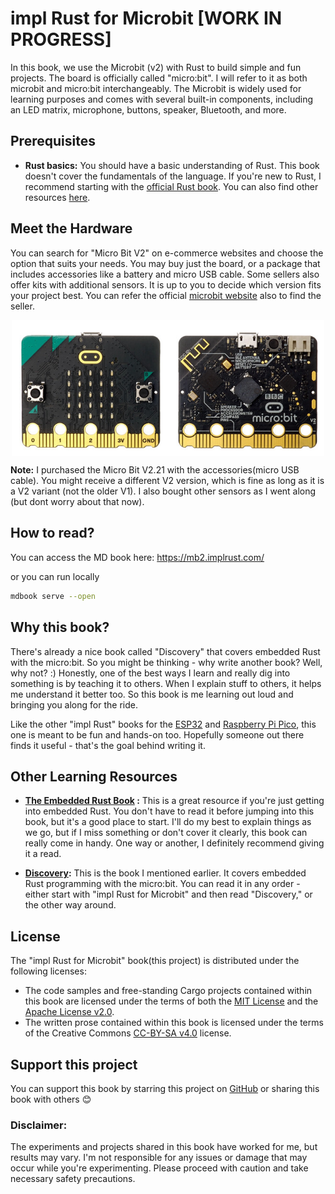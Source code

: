 # impl Rust for Microbit [WORK IN PROGRESS]

In this book, we use the Microbit (v2) with Rust to build simple and fun projects. The board is officially called "micro:bit". I will refer to it as both microbit and micro:bit interchangeably. The Microbit is widely used for learning purposes and comes with several built-in components, including an LED matrix, microphone, buttons, speaker, Bluetooth, and more.

## Prerequisites
- **Rust basics:** You should have a basic understanding of Rust. This book doesn't cover the fundamentals of the language.  If you're new to Rust, I recommend starting with the [official Rust book](https://doc.rust-lang.org/book/). You can also find other resources [here](https://implrust.com/learn/beginner/).


## Meet the Hardware

You can search for "Micro Bit V2" on e-commerce websites and choose the option that suits your needs. You may buy just the board, or a package that includes accessories like a battery and micro USB cable. Some sellers also offer kits with additional sensors. It is up to you to decide which version fits your project best.  You can refer the official [microbit website](https://microbit.org/buy/) also to find the seller.


<a href ="./src/images/microbit.jpg"><img alt="microbit" style="display: block; margin: auto;width:500px;" src="./src/images/microbit.jpg"/></a>

**Note:** I purchased the Micro Bit V2.21 with the accessories(micro USB cable). You might receive a different V2 version, which is fine as long as it is a V2 variant (not the older V1). I also bought other sensors as I went along (but dont worry about that now).


## How to read?

You can access the MD book here: https://mb2.implrust.com/

or you can run locally

```sh
mdbook serve --open
```


## Why this book?

There's already a nice book called "Discovery" that covers embedded Rust with the micro:bit. So you might be thinking - why write another book? Well, why not? :) Honestly, one of the best ways I learn and really dig into something is by teaching it to others. When I explain stuff to others, it helps me understand it better too. So this book is me learning out loud and bringing you along for the ride.

Like the other "impl Rust" books for the [ESP32](https://esp32.implrust.com/) and [Raspberry Pi Pico](https://pico.implrust.com/), this one is meant to be fun and hands-on too. Hopefully someone out there finds it useful - that's the goal behind writing it.

## Other Learning Resources

- **[The Embedded Rust Book](https://docs.rust-embedded.org/book/intro/index.html) :** This is a great resource if you're just getting into embedded Rust. You don't have to read it before jumping into this book, but it's a good place to start.   I'll do my best to explain things as we go, but if I miss something or don't cover it clearly, this book can really come in handy. One way or another, I definitely recommend giving it a read.

-  **[Discovery](https://docs.rust-embedded.org/discovery-mb2/index.html):** This is the book I mentioned earlier. It covers embedded Rust programming with the micro:bit. You can read it in any order - either start with "impl Rust for Microbit" and then read "Discovery," or the other way around.


## License

The "impl Rust for Microbit" book(this project) is distributed under the following licenses:

* The code samples and free-standing Cargo projects contained within this book are licensed under the terms of both the [MIT License] and the [Apache License v2.0].
* The written prose contained within this book is licensed under the terms of the Creative Commons [CC-BY-SA v4.0] license.

[MIT License]: ./LICENSE-MIT
[Apache License v2.0]: ./LICENSE-APACHE
[CC-BY-SA v4.0]: ./LICENSE-CC-BY-SA
[MIT License Hosted]: https://opensource.org/licenses/MIT
[Apache License v2.0 Hosted]: http://www.apache.org/licenses/LICENSE-2.0
[CC-BY-SA v4.0 Hosted]: https://creativecommons.org/licenses/by-sa/4.0/legalcode


## Support this project

You can support this book by starring this project on [GitHub](https://github.com/ImplFerris/microbit-book) or sharing this book with others 😊

### Disclaimer: 
The experiments and projects shared in this book have worked for me, but results may vary. I'm not responsible for any issues or damage that may occur while you're experimenting. Please proceed with caution and take necessary safety precautions.

